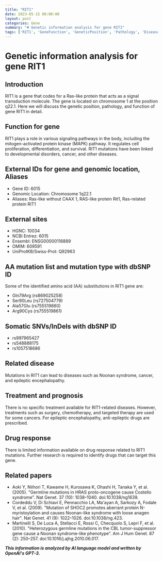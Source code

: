 ```yaml
---
title: "RIT1"
date: 2023-05-15 00:00:00
layout: post
categories: Gene
summary: "# Genetic information analysis for gene RIT1"
tags: ['RIT1', 'GeneFunction', 'GeneticPosition', 'Pathology', 'Disease', 'Mutation', 'Treatment', 'DrugResponse']
---
```


# Genetic information analysis for gene RIT1

## Introduction
RIT1 is a gene that codes for a Ras-like protein that acts as a signal transduction molecule. The gene is located on chromosome 1 at the position q22.1. Here we will discuss the genetic position, pathology, and function of gene RIT1 in detail.

## Function for gene
RIT1 plays a role in various signaling pathways in the body, including the mitogen-activated protein kinase (MAPK) pathway. It regulates cell proliferation, differentiation, and survival. RIT1 mutations have been linked to developmental disorders, cancer, and other diseases.

## External IDs for gene and genomic location, Aliases
- Gene ID: 6015
- Genomic Location: Chromosome 1q22.1
- Aliases: Ras-like without CAAX 1, RAS-like protein Rit1, Ras-related protein RIT1

## External sites
- HGNC: 10034
- NCBI Entrez: 6015
- Ensembl: ENSG00000116889
- OMIM: 609591
- UniProtKB/Swiss-Prot: Q92963

## AA mutation list and mutation type with dbSNP ID
Some of the identified amino acid (AA) substitutions in RIT1 gene are:
- Gln79Arg (rs869025258)
- Ser90Leu (rs727504779)
- Ala57Glu (rs755519860)
- Arg90Cys (rs755519861)

## Somatic SNVs/InDels with dbSNP ID
- rs997965427
- rs548888175
- rs1057518686

## Related disease
Mutations in RIT1 can lead to diseases such as Noonan syndrome, cancer, and epileptic encephalopathy.

## Treatment and prognosis
There is no specific treatment available for RIT1-related diseases. However, treatments such as surgery, chemotherapy, and targeted therapy are used for some cancers. For epileptic encephalopathy, anti-epileptic drugs are prescribed.

## Drug response
There is limited information available on drug response related to RIT1 mutations. Further research is required to identify drugs that can target this gene.

## Related papers
- Aoki Y, Niihori T, Kawame H, Kurosawa K, Ohashi H, Tanaka Y, et al. (2005). "Germline mutations in HRAS proto-oncogene cause Costello syndrome". Nat Genet. 37 (10): 1038–1040. doi:10.1038/ng1639.
- Cordeddu V, Di Schiavi E, Pennacchio LA, Ma'ayan A, Sarkozy A, Fodale V, et al. (2009). "Mutation of SHOC2 promotes aberrant protein N-myristoylation and causes Noonan-like syndrome with loose anagen hair". Nat Genet. 41 (9): 1022–1026. doi:10.1038/ng.423.
- Martinelli S, De Luca A, Stellacci E, Rossi C, Checquolo S, Lepri F, et al. (2010). "Heterozygous germline mutations in the CBL tumor-suppressor gene cause a Noonan syndrome-like phenotype". Am J Hum Genet. 87 (2): 250–257. doi:10.1016/j.ajhg.2010.06.017.

**_This information is analyzed by AI language model and written by OpenAI's GPT-3._**